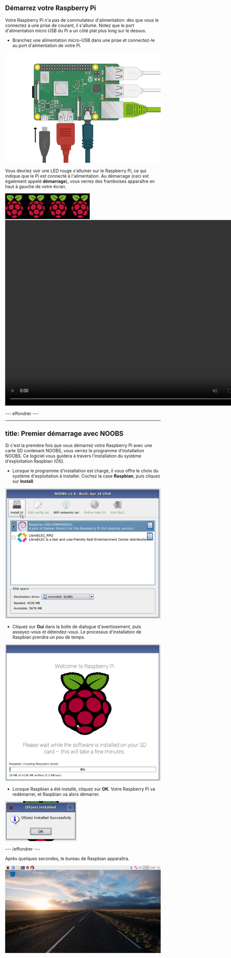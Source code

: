 ## Démarrez votre Raspberry Pi

Votre Raspberry Pi n'a pas de commutateur d'alimentation: dès que vous le connectez à une prise de courant, il s'allume. Notez que le port d'alimentation micro USB du Pi a un côté plat plus long sur le dessus.

+ Branchez une alimentation micro-USB dans une prise et connectez-le au port d'alimentation de votre Pi.

![capture d'écran](images/pi-power.png)

Vous devriez voir une LED rouge s'allumer sur le Raspberry Pi, ce qui indique que le Pi est connecté à l'alimentation. Au démarrage (ceci est également appelé **démarrage**), vous verrez des framboises apparaître en haut à gauche de votre écran.

![bottes de framboises](images/raspberries.png)<video width="800" height="600" controls> <source src="images/piboot.webm" type="video/webm"> Votre navigateur ne supporte pas la vidéo WebM, alors essayez FireFox ou Chrome. </video> 

\--- effondrer \---

* * *

## title: Premier démarrage avec NOOBS

Si c'est la première fois que vous démarrez votre Raspberry Pi avec une carte SD contenant NOOBS, vous verrez le programme d'installation NOOBS. Ce logiciel vous guidera à travers l'installation du système d'exploitation Raspbian (OS).

+ Lorsque le programme d'installation est chargé, il vous offre le choix du système d'exploitation à installer. Cochez la case **Raspbian**, puis cliquez sur **Install**.

![installer](images/install.png)

+ Cliquez sur **Oui** dans la boîte de dialogue d'avertissement, puis asseyez-vous et détendez-vous. Le processus d'installation de Raspbian prendra un peu de temps.

![installation](images/installing.png)

+ Lorsque Raspbian a été installé, cliquez sur **OK**. Votre Raspberry Pi va redémarrer, et Raspbian va alors démarrer.

![installée](images/installed.png)

\--- /effondrer \---

Après quelques secondes, le bureau de Raspbian apparaîtra.

![bureau raspbian](images/pi-desktop.jpg)